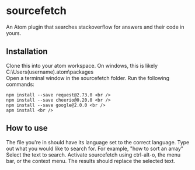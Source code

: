 # sourcefetch
An Atom plugin that searches stackoverflow for answers and their code in yours.

## Installation

Clone this into your atom workspace. On windows, this is likely C:\Users\(username)\.atom\packages  
Open a terminal window in the sourcefetch folder.
Run the following commands:
```
npm install --save request@2.73.0 <br />
npm install --save cheerio@0.20.0 <br />
npm install --save google@2.0.0 <br />
apm install <br />
```
## How to use

The file you're in should have its language set to the correct language.
Type out what you would like to search for. For example, "how to sort an array"
Select the text to search.
Activate sourcefetch using ctrl-alt-o, the menu bar, or the context menu.
The results should replace the selected text.
